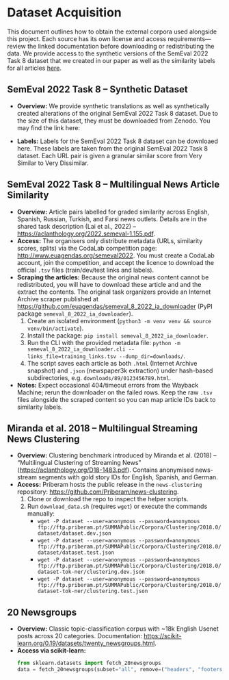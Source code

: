 # Dataset Acquisition

This document outlines how to obtain the external corpora used alongside this project. Each source has its own license and access requirements—review the linked documentation before downloading or redistributing the data. We provide access to the synthetic versions of the SemEval 2022 Task 8 dataset that we created in our paper as well as the similarity labels for all articles [here](https://github.com/hanshanley/multilingual-matryoshka-news/blob/main/data/labels_semeval_2022_task_eight.json). 

## SemEval 2022 Task 8 – Synthetic Dataset
- **Overview:** We provide synthetic translations as well as synthetically created alterations of the original SemEval 2022 Task 8 dataset. Due to the size of this dataset, they must be downloaded from Zenodo. You may find the link here:

- **Labels:** Labels for the SemEval 2022 Task 8 dataset can be downloaed here. These labels are taken from the original SemEval 2022 Task 8 dataset. Each URL pair is given a granular similar score from Very Similar to Very Dissimilar. 

## SemEval 2022 Task 8 – Multilingual News Article Similarity
- **Overview:** Article pairs labelled for graded similarity across English, Spanish, Russian, Turkish, and Farsi news outlets. Details are in the shared task description (Lai et al., 2022) – https://aclanthology.org/2022.semeval-1.155.pdf.
- **Access:** The organisers only distribute metadata (URLs, similarity scores, splits) via the CodaLab competition page: http://www.euagendas.org/semeval2022. You must create a CodaLab account, join the competition, and accept the licence to download the official `.tsv` files (train/dev/test links and labels).
- **Scraping the articles:** Because the original news content cannot be redistributed, you will have to download these article and and the extract the contents. The original task organizers provide an Internet Archive scraper published at https://github.com/euagendas/semeval_8_2022_ia_downloader (PyPI package `semeval_8_2022_ia_downloader`).
  1. Create an isolated environment (`python3 -m venv venv && source venv/bin/activate`).
  2. Install the package: `pip install semeval_8_2022_ia_downloader`.
  3. Run the CLI with the provided metadata file: `python -m semeval_8_2022_ia_downloader.cli --links_file=training_links.tsv --dump_dir=downloads/`.
  4. The script saves each article as both `.html` (Internet Archive snapshot) and `.json` (newspaper3k extraction) under hash-based subdirectories, e.g. `downloads/89/0123456789.html`.
- **Notes:** Expect occasional 404/timeout errors from the Wayback Machine; rerun the downloader on the failed rows. Keep the raw `.tsv` files alongside the scraped content so you can map article IDs back to similarity labels.

## Miranda et al. 2018 – Multilingual Streaming News Clustering
- **Overview:** Clustering benchmark introduced by Miranda et al. (2018) – “Multilingual Clustering of Streaming News” (https://aclanthology.org/D18-1483.pdf). Contains anonymised news-stream segments with gold story IDs for English, Spanish, and German.
- **Access:** Priberam hosts the public release in the `news-clustering` repository: https://github.com/Priberam/news-clustering.
  1. Clone or download the repo to inspect the helper scripts.
  2. Run `download_data.sh` (requires `wget`) or execute the commands manually:
     - `wget -P dataset --user=anonymous --password=anonymous ftp://ftp.priberam.pt/SUMMAPublic/Corpora/Clustering/2018.0/dataset/dataset.dev.json`
     - `wget -P dataset --user=anonymous --password=anonymous ftp://ftp.priberam.pt/SUMMAPublic/Corpora/Clustering/2018.0/dataset/dataset.test.json`
     - `wget -P dataset --user=anonymous --password=anonymous ftp://ftp.priberam.pt/SUMMAPublic/Corpora/Clustering/2018.0/dataset-tok-ner/clustering.dev.json`
     - `wget -P dataset --user=anonymous --password=anonymous ftp://ftp.priberam.pt/SUMMAPublic/Corpora/Clustering/2018.0/dataset-tok-ner/clustering.test.json`

## 20 Newsgroups
- **Overview:** Classic topic-classification corpus with ~18k English Usenet posts across 20 categories. Documentation: https://scikit-learn.org/0.19/datasets/twenty_newsgroups.html.
- **Access via scikit-learn:**
  ```python
  from sklearn.datasets import fetch_20newsgroups
  data = fetch_20newsgroups(subset="all", remove=("headers", "footers", "quotes"), download_if_missing=True)
  ```


